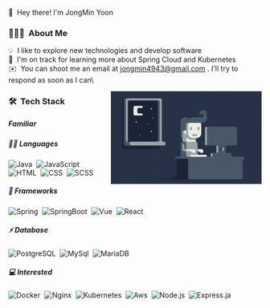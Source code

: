 
👋 &nbsp;Hey there! I'm JongMin Yoon

### 👨🏻‍💻 &nbsp;About Me

💡 &nbsp;I like to explore new technologies and develop software\
🌱 &nbsp;I'm on track for learning more about Spring Cloud and Kubernetes\
✉️ &nbsp;You can shoot me an email at jongmin4943@gmail.com . I'll try to respond as soon as I can\

<img alt="Night Coding" src="https://raw.githubusercontent.com/AVS1508/AVS1508/master/assets/Night-Coding.gif" align="right"/>

### 🛠 &nbsp;Tech Stack
##### Familiar

##### 👩‍💻 Languages
![Java](https://img.shields.io/badge/-Java-05122A?style=flat&logo=Java&logoColor=FFA518)&nbsp;
![JavaScript](https://img.shields.io/badge/-JavaScript-05122A?style=flat&logo=javascript)&nbsp;
![HTML](https://img.shields.io/badge/-HTML-05122A?style=flat&logo=HTML5)&nbsp;
![CSS](https://img.shields.io/badge/-CSS-05122A?style=flat&logo=CSS3&logoColor=1572B6)&nbsp;
![SCSS](https://img.shields.io/badge/-Sass-05122A?style=flat&logo=Sass&logoColor=1572B6)&nbsp;

##### 🚀 Frameworks
![Spring](https://img.shields.io/badge/Spring-6DB33F?style=flat&logo=spring&logoColor=white)&nbsp;
![SpringBoot](https://img.shields.io/badge/SpringBoot-6DB33F?style=flat&logo=springboot&logoColor=white)&nbsp;
![Vue](https://img.shields.io/badge/Vue-4FC08D?style=flat&logo=Vue.js&logoColor=white)&nbsp;
![React](https://img.shields.io/badge/React-%2320232a.svg?style=flat&logo=React&logoColor=%2361DAFB)&nbsp;

##### ⚡ Database
![PostgreSQL](https://img.shields.io/badge/PostgreSQL-4169E1?style=flat&logo=PostgreSQL&logoColor=white")&nbsp;
![MySql](https://img.shields.io/badge/MySQL-00000F?style=flat&logo=mysql&logoColor=white")&nbsp;
![MariaDB](https://img.shields.io/badge/MariaDB-003545?style=flat&logo=mariadb&logoColor=white)&nbsp;

##### 💻 Interested
![Docker](https://img.shields.io/badge/Docker-2CA5E0?style=flat&logo=docker&logoColor=white)&nbsp;
![Nginx](https://img.shields.io/badge/Nginx-009639?style=flat&logo=nginx&logoColor=white)&nbsp;
![Kubernetes](https://img.shields.io/badge/Kubernetes-326CE5?style=flat&logo=kubernetes&logoColor=white)&nbsp;
![Aws](https://img.shields.io/badge/Amazon_AWS-232F3E?style=flat&logo=amazon-aws&logoColor=white)&nbsp;
![Node.js](https://img.shields.io/badge/Node.js-43853D?style=falt&logo=Node.js&logoColor=white)&nbsp;
![Express.ja](https://img.shields.io/badge/Express.js-13c81b?style=falt&logo=Express&logoColor=white)&nbsp;

